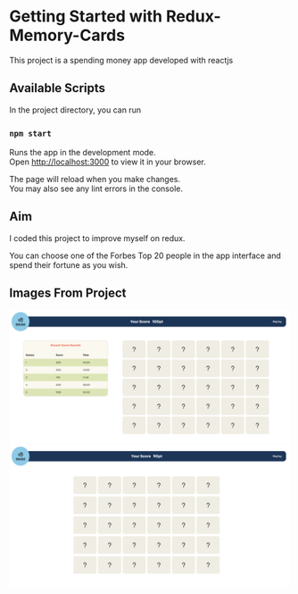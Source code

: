 # Getting Started with Redux-Memory-Cards

This project is a spending money app developed with reactjs

## Available Scripts

In the project directory, you can run

### `npm start`

Runs the app in the development mode.\
Open [http://localhost:3000](http://localhost:3000) to view it in your browser.

The page will reload when you make changes.\
You may also see any lint errors in the console.

## Aim

I coded this project to improve myself on redux.

You can choose one of the Forbes Top 20 people in the app interface and spend their fortune as you wish.

## Images From Project

![Image 1](/images/img1.png?raw=true "Image 1")
![Image 2](/images/img2.png?raw=true "Image 2")
